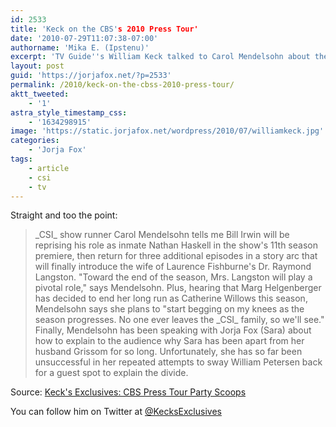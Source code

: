 ```yaml
---
id: 2533
title: 'Keck on the CBS's 2010 Press Tour'
date: '2010-07-29T11:07:38-07:00'
authorname: 'Mika E. (Ipstenu)'
excerpt: 'TV Guide''s William Keck talked to Carol Mendelsohn about the great Sara/Grissom Divide!'
layout: post
guid: 'https://jorjafox.net/?p=2533'
permalink: /2010/keck-on-the-cbss-2010-press-tour/
aktt_tweeted:
    - '1'
astra_style_timestamp_css:
    - '1634298915'
image: 'https://static.jorjafox.net/wordpress/2010/07/williamkeck.jpg'
categories:
    - 'Jorja Fox'
tags:
    - article
    - csi
    - tv
---
```


Straight and too the point:

<blockquote>_CSI_ show runner Carol Mendelsohn tells me Bill Irwin will be reprising his role as inmate Nathan Haskell in the show's 11th season premiere, then return for three additional episodes in a story arc that will finally introduce the wife of Laurence Fishburne's Dr. Raymond Langston. "Toward the end of the season, Mrs. Langston will play a pivotal role," says Mendelsohn. Plus, hearing that Marg Helgenberger has decided to end her long run as Catherine Willows this season, Mendelsohn says she plans to "start begging on my knees as the season progresses. No one ever leaves the _CSI_ family, so we'll see." Finally, Mendelsohn has been speaking with Jorja Fox (Sara) about how to explain to the audience why Sara has been apart from her husband Grissom for so long. Unfortunately, she has so far been unsuccessful in her repeated attempts to sway William Petersen back for a guest spot to explain the divide.</blockquote>

Source: <a href="http://www.tvguide.com/News/Kecks-Exclusives-CBS-1021153.aspx">Keck's Exclusives: CBS Press Tour Party Scoops</a>

You can follow him on Twitter at <a href="http://twitter.com/KecksExclusives">@KecksExclusives</a>

